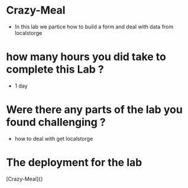 # Crazy-Meal
- In this lab we partice how to build a form and deal with data from localstorge

# how many hours you did take to complete this Lab ?
* 1 day

# Were there any parts of the lab you found challenging ?
- how to deal with get localstorge

# The deployment for the lab
[Crazy-Meal]{}
